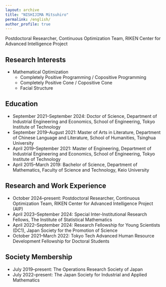 ```yaml
---
layout: archive
title: "NISHIJIMA Mitsuhiro"
permalink: /english/
author_profile: true
---
```

Postdoctoral Researcher, Continuous Optimization Team, RIKEN Center for Advanced Intelligence Project<br>

## Research Interests
- Mathematical Optimization
  - Completely Positive Programming / Copositive Programming
  - Completely Positive Cone / Copositive Cone
  - Facial Structure

## Education
- September 2021–September 2024: Doctor of Science, Department of Industrial Engineering and Economics, School of Engineering, Tokyo Institute of Technology
- September 2019–August 2021: Master of Arts in Literature, Department of Chinese Language and Literature, School of Humanities, Tsinghua University
- April 2019–September 2021: Master of Engineering, Department of Industrial Engineering and Economics, School of Engineering, Tokyo Institute of Technology
- April 2015–March 2019: Bachelor of Science, Department of Mathematics, Faculty of Science and Technology, Keio University

## Research and Work Experience
- October 2024–present: Postdoctoral Researcher, Continuous Optimization Team, RIKEN Center for Advanced Intelligence Project (AIP)
- April 2023–September 2024: Special Inter-Institutional Research Fellows, The Institute of Statistical Mathematics
- April 2022–September 2024: Research Fellowship for Young Scientists (DC1), Japan Society for the Promotion of Science
- October 2021–March 2022: Tokyo Tech Advanced Human Resource Development Fellowship for Doctoral Students

## Society Membership
- July 2019–present: The Operations Research Society of Japan
- July 2022–present: The Japan Society for Industrial and Applied Mathematics
<!-- - The Institute for Operations Research and the Management Sciences -->
<!-- - Society for Industrial and Applied Mathematics -->
